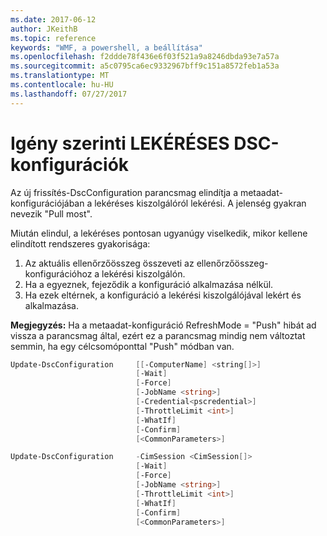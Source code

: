 ```yaml
---
ms.date: 2017-06-12
author: JKeithB
ms.topic: reference
keywords: "WMF, a powershell, a beállítása"
ms.openlocfilehash: f2ddde78f436e6f03f521a9a8246dbda93e7a57a
ms.sourcegitcommit: a5c0795ca6ec9332967bff9c151a8572feb1a53a
ms.translationtype: MT
ms.contentlocale: hu-HU
ms.lasthandoff: 07/27/2017
---
```

# <a name="on-demand-pull-of-dsc-configurations"></a>Igény szerinti LEKÉRÉSES DSC-konfigurációk

Az új frissítés-DscConfiguration parancsmag elindítja a metaadat-konfigurációjában a lekéréses kiszolgálóról lekérési. A jelenség gyakran nevezik "Pull most". 


Miután elindul, a lekéréses pontosan ugyanúgy viselkedik, mikor kellene elindított rendszeres gyakorisága:

1. Az aktuális ellenőrzőösszeg összeveti az ellenőrzőösszeg-konfigurációhoz a lekérési kiszolgálón. 
2. Ha a egyeznek, fejeződik a konfiguráció alkalmazása nélkül. 
3. Ha ezek eltérnek, a konfiguráció a lekérési kiszolgálójával lekért és alkalmazása.

**Megjegyzés:** Ha a metaadat-konfiguráció RefreshMode = "Push" hibát ad vissza a parancsmag által, ezért ez a parancsmag mindig nem változtat semmin, ha egy célcsomóponttal "Push" módban van.

```powershell
Update-DscConfiguration     [[-ComputerName] <string[]>] 
                            [-Wait]
                            [-Force] 
                            [-JobName <string>] 
                            [-Credential<pscredential>] 
                            [-ThrottleLimit <int>] 
                            [-WhatIf] 
                            [-Confirm] 
                            [<CommonParameters>]

Update-DscConfiguration     -CimSession <CimSession[]> 
                            [-Wait] 
                            [-Force] 
                            [-JobName <string>] 
                            [-ThrottleLimit <int>]
                            [-WhatIf] 
                            [-Confirm] 
                            [<CommonParameters>]
```

